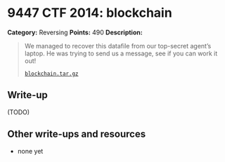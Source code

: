 # 9447 CTF 2014: blockchain

**Category:** Reversing
**Points:** 490
**Description:**

> We managed to recover this datafile from our top-secret agent’s laptop. He was trying to send us a message, see if you can work it out!
>
> [`blockchain.tar.gz`](blockchain.tar.gz)

## Write-up

(TODO)

## Other write-ups and resources

* none yet
